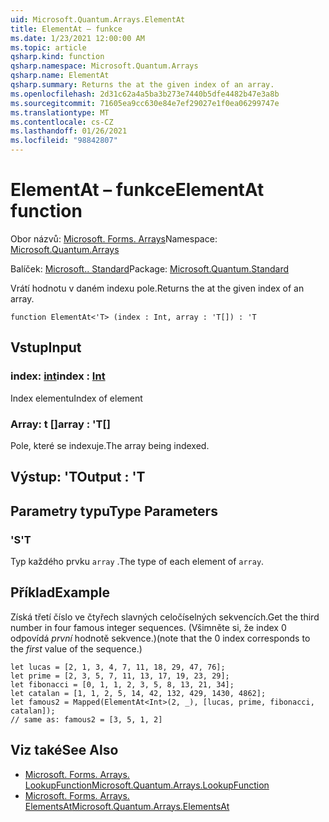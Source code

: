 ```yaml
---
uid: Microsoft.Quantum.Arrays.ElementAt
title: ElementAt – funkce
ms.date: 1/23/2021 12:00:00 AM
ms.topic: article
qsharp.kind: function
qsharp.namespace: Microsoft.Quantum.Arrays
qsharp.name: ElementAt
qsharp.summary: Returns the at the given index of an array.
ms.openlocfilehash: 2d31c62a4a5ba3b273e7440b5dfe4482b47e3a8b
ms.sourcegitcommit: 71605ea9cc630e84e7ef29027e1f0ea06299747e
ms.translationtype: MT
ms.contentlocale: cs-CZ
ms.lasthandoff: 01/26/2021
ms.locfileid: "98842807"
---
```

# <a name="elementat-function"></a><span data-ttu-id="701ea-102">ElementAt – funkce</span><span class="sxs-lookup"><span data-stu-id="701ea-102">ElementAt function</span></span>

<span data-ttu-id="701ea-103">Obor názvů: [Microsoft. Forms. Arrays](xref:Microsoft.Quantum.Arrays)</span><span class="sxs-lookup"><span data-stu-id="701ea-103">Namespace: [Microsoft.Quantum.Arrays](xref:Microsoft.Quantum.Arrays)</span></span>

<span data-ttu-id="701ea-104">Balíček: [Microsoft.. Standard](https://nuget.org/packages/Microsoft.Quantum.Standard)</span><span class="sxs-lookup"><span data-stu-id="701ea-104">Package: [Microsoft.Quantum.Standard](https://nuget.org/packages/Microsoft.Quantum.Standard)</span></span>


<span data-ttu-id="701ea-105">Vrátí hodnotu v daném indexu pole.</span><span class="sxs-lookup"><span data-stu-id="701ea-105">Returns the at the given index of an array.</span></span>

```qsharp
function ElementAt<'T> (index : Int, array : 'T[]) : 'T
```


## <a name="input"></a><span data-ttu-id="701ea-106">Vstup</span><span class="sxs-lookup"><span data-stu-id="701ea-106">Input</span></span>

### <a name="index--int"></a><span data-ttu-id="701ea-107">index: [int](xref:microsoft.quantum.lang-ref.int)</span><span class="sxs-lookup"><span data-stu-id="701ea-107">index : [Int](xref:microsoft.quantum.lang-ref.int)</span></span>

<span data-ttu-id="701ea-108">Index elementu</span><span class="sxs-lookup"><span data-stu-id="701ea-108">Index of element</span></span>


### <a name="array--t"></a><span data-ttu-id="701ea-109">Array: t []</span><span class="sxs-lookup"><span data-stu-id="701ea-109">array : 'T[]</span></span>

<span data-ttu-id="701ea-110">Pole, které se indexuje.</span><span class="sxs-lookup"><span data-stu-id="701ea-110">The array being indexed.</span></span>



## <a name="output--t"></a><span data-ttu-id="701ea-111">Výstup: 'T</span><span class="sxs-lookup"><span data-stu-id="701ea-111">Output : 'T</span></span>



## <a name="type-parameters"></a><span data-ttu-id="701ea-112">Parametry typu</span><span class="sxs-lookup"><span data-stu-id="701ea-112">Type Parameters</span></span>

### <a name="t"></a><span data-ttu-id="701ea-113">'S</span><span class="sxs-lookup"><span data-stu-id="701ea-113">'T</span></span>

<span data-ttu-id="701ea-114">Typ každého prvku `array` .</span><span class="sxs-lookup"><span data-stu-id="701ea-114">The type of each element of `array`.</span></span>

## <a name="example"></a><span data-ttu-id="701ea-115">Příklad</span><span class="sxs-lookup"><span data-stu-id="701ea-115">Example</span></span>

<span data-ttu-id="701ea-116">Získá třetí číslo ve čtyřech slavných celočíselných sekvencích.</span><span class="sxs-lookup"><span data-stu-id="701ea-116">Get the third number in four famous integer sequences.</span></span> <span data-ttu-id="701ea-117">(Všimněte si, že index 0 odpovídá _první_ hodnotě sekvence.)</span><span class="sxs-lookup"><span data-stu-id="701ea-117">(note that the 0 index corresponds to the _first_ value of the sequence.)</span></span>

```qsharp
let lucas = [2, 1, 3, 4, 7, 11, 18, 29, 47, 76];
let prime = [2, 3, 5, 7, 11, 13, 17, 19, 23, 29];
let fibonacci = [0, 1, 1, 2, 3, 5, 8, 13, 21, 34];
let catalan = [1, 1, 2, 5, 14, 42, 132, 429, 1430, 4862];
let famous2 = Mapped(ElementAt<Int>(2, _), [lucas, prime, fibonacci, catalan]);
// same as: famous2 = [3, 5, 1, 2]
```

## <a name="see-also"></a><span data-ttu-id="701ea-118">Viz také</span><span class="sxs-lookup"><span data-stu-id="701ea-118">See Also</span></span>

- [<span data-ttu-id="701ea-119">Microsoft. Forms. Arrays. LookupFunction</span><span class="sxs-lookup"><span data-stu-id="701ea-119">Microsoft.Quantum.Arrays.LookupFunction</span></span>](xref:Microsoft.Quantum.Arrays.LookupFunction)
- [<span data-ttu-id="701ea-120">Microsoft. Forms. Arrays. ElementsAt</span><span class="sxs-lookup"><span data-stu-id="701ea-120">Microsoft.Quantum.Arrays.ElementsAt</span></span>](xref:Microsoft.Quantum.Arrays.ElementsAt)